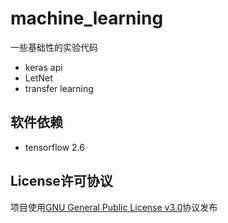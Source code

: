 # machine_learning
一些基础性的实验代码

* keras api
* LetNet
* transfer learning

## 软件依赖

* tensorflow 2.6

## License许可协议

项目使用[GNU General Public License v3.0](LICENSE)协议发布
